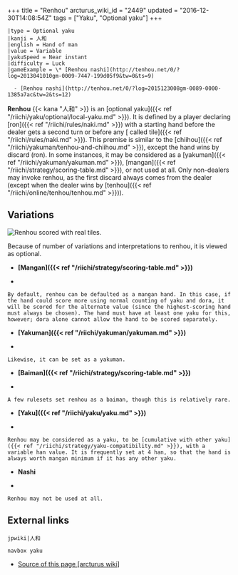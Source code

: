 +++
title = "Renhou"
arcturus_wiki_id = "2449"
updated = "2016-12-30T14:08:54Z"
tags = ["Yaku", "Optional yaku"]
+++

```yaku
|type = Optional yaku
|kanji = 人和
|english = Hand of man
|value = Variable
|yakuSpeed = Near instant
|difficulty = Luck
|gameExample = \* [Renhou nashi](http://tenhou.net/0/?log=2013041010gm-0009-7447-199d05f9&tw=0&ts=9)

  - [Renhou nashi](http://tenhou.net/0/?log=2015123008gm-0089-0000-1385a7ac&tw=2&ts=12)

```

**Renhou** {{< kana "人和" >}} is an [optional
yaku]({{< ref "/riichi/yaku/optional/local-yaku.md" >}}). It is defined by a player declaring
[ron]({{< ref "/riichi/rules/naki.md" >}}) with a starting hand before the dealer gets a second turn
or before any [ called tile]({{< ref "/riichi/rules/naki.md" >}}). This premise is similar to the
[chiihou]({{< ref "/riichi/yakuman/tenhou-and-chiihou.md" >}}), except the hand wins by discard
(ron). In some instances, it may be considered as a
[yakuman]({{< ref "/riichi/yakuman/yakuman.md" >}}),
[mangan]({{< ref "/riichi/strategy/scoring-table.md" >}}), or not used at all. Only non-dealers may
invoke renhou, as the first discard always comes from the dealer (except when the dealer wins by
[tenhou]({{< ref "/riichi/online/tenhou/tenhou.md" >}})).

## Variations

![Renhou scored with real tiles.](Renhou_senechal_20150719_185614.jpg "Renhou scored with real tiles.")

Because of number of variations and interpretations to renhou, it is viewed as optional.

- **[Mangan]({{< ref "/riichi/strategy/scoring-table.md" >}})**

<!-- end list -->

-

    By default, renhou can be defaulted as a mangan hand. In this case, if the hand could score more using normal counting of yaku and dora, it will be scored for the alternate value (since the highest-scoring hand must always be chosen). The hand must have at least one yaku for this, however; dora alone cannot allow the hand to be scored separately.

<!-- end list -->

- **[Yakuman]({{< ref "/riichi/yakuman/yakuman.md" >}})**

<!-- end list -->

-

    Likewise, it can be set as a yakuman.

<!-- end list -->

- **[Baiman]({{< ref "/riichi/strategy/scoring-table.md" >}})**

<!-- end list -->

-

    A few rulesets set renhou as a baiman, though this is relatively rare.

<!-- end list -->

- **[Yaku]({{< ref "/riichi/yaku/yaku.md" >}})**

<!-- end list -->

-

    Renhou may be considered as a yaku, to be [cumulative with other yaku]({{< ref "/riichi/strategy/yaku-compatibility.md" >}}), with a variable han value. It is frequently set at 4 han, so that the hand is always worth mangan minimum if it has any other yaku.

<!-- end list -->

- **Nashi**

<!-- end list -->

-

    Renhou may not be used at all.

## External links

`jpwiki|人和`

`navbox yaku`

- [Source of this page [arcturus wiki]](http://arcturus.su/wiki/Renhou)
